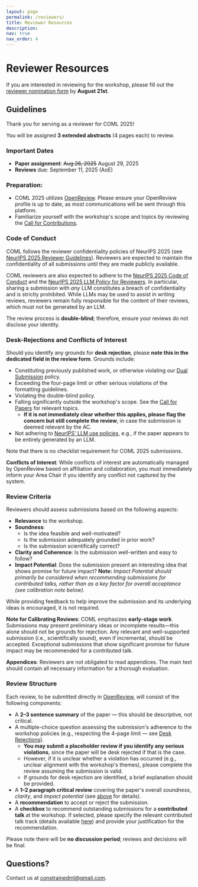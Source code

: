 ```yaml
---
layout: page
permalink: /reviewers/
title: Reviewer Resources
description:
nav: true
nav_order: 4
---
```


# **Reviewer Resources**

If you are interested in reviewing for the workshop, please fill out the [reviewer nomination form](https://forms.gle/jMCYyGoeV3dpy9YB6) by **August 21st**.

## Guidelines

Thank you for serving as a reviewer for COML 2025!

You will be assigned **3 extended abstracts** (4 pages each) to review.

### Important Dates
* **Paper assignment**: ~~Aug 26, 2025~~ August 29, 2025
* **Reviews** due: September 11, 2025 (AoE)


### Preparation:
* COML 2025 utilizes [OpenReview](https://openreview.net/group?id=NeurIPS.cc/2025/Workshop/COML). Please ensure your OpenReview profile is up to date, as most communications will be sent through this platform.
* Familiarize yourself with the workshop's scope and topics by reviewing the [Call for Contributions](https://constrained-opt-ml.github.io/submissions).

### Code of Conduct

COML follows the reviewer confidentiality policies of NeurIPS 2025 (see [NeurIPS 2025 Reviewer Guidelines](https://neurips.cc/Conferences/2025/ReviewerGuidelines)). Reviewers are expected to maintain the confidentiality of all submissions until they are made publicly available.

COML reviewers are also expected to adhere to the [NeurIPS 2025 Code of Conduct](https://neurips.cc/Conferences/2025/CodeOfConduct) and the [NeurIPS 2025 LLM Policy for Reviewers](https://neurips.cc/Conferences/2025/LLM). In particular, sharing a submission with *any* LLM constitutes a breach of confidentiality and is strictly prohibited. While LLMs may be used to assist in writing reviews, reviewers remain fully responsible for the content of their reviews, which must not be generated by an LLM.

The review process is **double-blind**; therefore, ensure your reviews do not disclose your identity.

### Desk-Rejections and Conflicts of Interest

Should you identify any grounds for **desk rejection**, please **note this in the dedicated field in the review form**.
Grounds include:

- Constituting previously published work, or otherwise violating our [Dual Submission](#dual-submissions-and-previously-published-work) policy.
- Exceeding the four-page limit or other serious violations of the formatting guidelines.
- Violating the double-blind policy.
- Falling significantly outside the workshop's scope. See the [Call for Papers](https://constrained-opt-ml.github.io/submissions) for relevant topics.
  - **If it is not immediately clear whether this applies, please flag the concern but still complete the review**, in case the submission is deemed relevant by the AC.
- Not adhering to [NeurIPS' LLM use policies](https://neurips.cc/Conferences/2025/LLM), e.g., if the paper appears to be entirely generated by an LLM.

Note that there is no checklist requirement for COML 2025 submissions.

**Conflicts of Interest**: While conflicts of interest are automatically managed by OpenReview based on affiliation and collaboration, you must immediately inform your Area Chair if you identify any conflict not captured by the system.

### Review Criteria

Reviewers should assess submissions based on the following aspects:

- **Relevance** to the workshop.
- **Soundness**:
  - Is the idea feasible and well-motivated?
  - Is the submission adequately grounded in prior work?
  - Is the submission scientifically correct?
- **Clarity and Coherence**: Is the submission well-written and easy to follow?
- **Impact Potential**: Does the submission present an interesting idea that shows promise for future impact?
  **Note:** *Impact Potential should primarily be considered when recommending submissions for contributed talks, rather than as a key factor for overall acceptance (see calibration note below).*

While providing feedback to help improve the submission and its underlying ideas is encouraged, it is not required.

**Note for Calibrating Reviews**: COML emphasizes **early-stage work**. Submissions may present preliminary ideas or incomplete results—this alone should not be grounds for rejection. Any relevant and well-supported submission (i.e., scientifically sound), even if incremental, should be accepted. Exceptional submissions that show significant promise for future impact may be recommended for a contributed talk.

**Appendices**: Reviewers are not obligated to read appendices. The main text should contain all necessary information for a thorough evaluation.

### Review Structure

Each review, to be submitted directly in [OpenReview](https://openreview.net/group?id=NeurIPS.cc/2025/Workshop/COML), will consist of the following components:

- A **2–3 sentence summary** of the paper — this should be descriptive, not critical.
- A multiple-choice question assessing the submission's adherence to the workshop policies (e.g., respecting the 4-page limit — see [Desk Rejections](#desk-rejections-and-conflicts-of-interest)).
  - **You may submit a placeholder review if you identify any serious violations**, since the paper will be desk rejected if that is the case.
  - However, if it is unclear whether a violation has occurred (e.g., unclear alignment with the workshop's themes), please complete the review assuming the submission is valid.
  - If grounds for desk rejection are identified, a brief explanation should be provided.
- A **1–2 paragraph critical review** covering the paper's overall *soundness*, *clarity*, and *impact potential* (see [above](#review-criteria) for details).
- A **recommendation** to accept or reject the submission.
- A **checkbox** to recommend outstanding submissions for a **contributed talk** at the workshop. If selected, please specify the relevant contributed talk track (details available [here](https://constrained-opt-ml.github.io/submissions/#contributed-talks)) and provide your justification for the recommendation.

Please note there will be **no discussion period**; reviews and decisions will be final.

## Questions?

Contact us at [constrainedml@gmail.com](mailto:constrainedml@gmail.com).